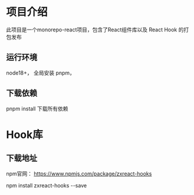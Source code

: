 # 项目介绍
此项目是一个monorepo-react项目，包含了React组件库以及 React Hook 的打包发布
## 运行环境
node18+， 全局安装 pnpm，

## 下载依赖
pnpm install 下载所有依赖

# Hook库
## 下载地址
npm官网： https://www.npmjs.com/package/zxreact-hooks 

npm install zxreact-hooks --save
